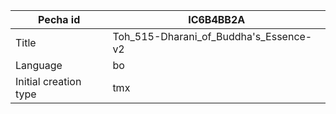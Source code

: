 |Pecha id | IC6B4BB2A
| --- | --- 
|Title | Toh_515-Dharani_of_Buddha's_Essence-v2 
|Language | bo
|Initial creation type | tmx